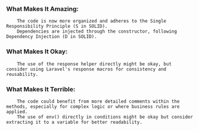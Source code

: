 ### What Makes It Amazing:
        The code is now more organized and adheres to the Single Responsibility Principle (S in SOLID).
        Dependencies are injected through the constructor, following Dependency Injection (D in SOLID).

###    What Makes It Okay:
        The use of the response helper directly might be okay, but consider using Laravel's response macros for consistency and reusability.

###    What Makes It Terrible:
        The code could benefit from more detailed comments within the methods, especially for complex logic or where business rules are applied.
        The use of env() directly in conditions might be okay but consider extracting it to a variable for better readability.